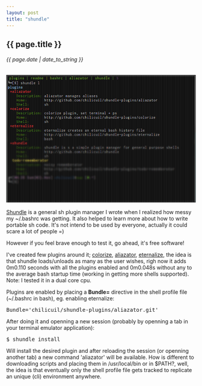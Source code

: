 ```yaml
---
layout: post
title: "shundle"
---
```


## {{ page.title }}
###### {{ page.date | date_to_string }}

**[![](/assets/img/shundle-1.png)](/assets/img/shundle-1.png)**

[Shundle](https://github.com/chilicuil/shundle) is a general sh plugin manager I wrote when I realized how messy my ~/.bashrc was getting. It also helped to learn more about how to write portable sh code. It's not intend to be used by everyone, actually it could scare a lot of people =)

However if you feel brave enough to test it, go ahead, it's free software!

I've created few plugins around it; [colorize](https://github.com/chilicuil/shundle-plugins/tree/master/colorize), [aliazator](https://github.com/chilicuil/shundle-plugins/tree/master/aliazator), [eternalize](https://github.com/chilicuil/shundle-plugins/tree/master/eternalize), the idea is that shundle loads/unloads as many as the user wishes, righ now it adds 0m0.110 seconds with all the plugins enabled and 0m0.048s without any to the average bash startup time (working in getting more shells supported). Note: I tested it in a dual core cpu. 

Plugins are enabled by placing a **Bundle=** directive in the shell profile file (~/.bashrc in bash), eg. enabling eternalize:

<pre class="sh_sh">
Bundle='chilicuil/shundle-plugins/aliazator.git'
</pre>

After doing it and openning a new session (probably by openning a tab in your terminal emulator application):

<pre class="sh_sh">
$ shundle install
</pre>

Will install the desired plugin and after reloading the session (or openning another tab) a new command 'aliazator' will be available. How is different to downloading scripts and placing them in /usr/local/bin or in $PATH?, well, the idea is that eventually only the shell profile file gets tracked to replicate an unique (cli) environment anywhere.
